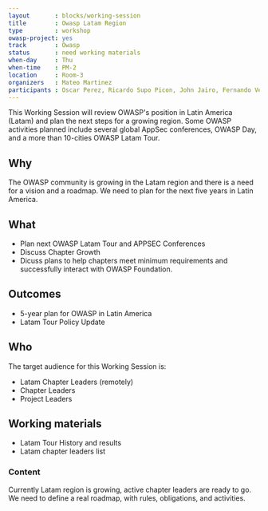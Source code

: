 ```yaml
---
layout       : blocks/working-session
title        : Owasp Latam Region
type         : workshop
owasp-project: yes
track        : Owasp
status       : need working materials 
when-day     : Thu
when-time    : PM-2
location     : Room-3
organizers   : Mateo Martinez
participants : Oscar Perez, Ricardo Supo Picon, John Jairo, Fernando Vela, Pablo, Gaston Toth, John Vargas
---
```


This Working Session will review OWASP's position in Latin America (Latam) and plan the next steps for a growing region. Some OWASP activities planned include several global AppSec conferences, OWASP Day, and a more than 10-cities OWASP Latam Tour.

## Why

The OWASP community is growing in the Latam region and there is a need for a vision and a roadmap. We need to plan for the next five years in Latin America. 

## What

- Plan next OWASP Latam Tour and APPSEC Conferences
- Discuss Chapter Growth
- Dicuss plans to help chapters meet minimum requirements and successfully interact with OWASP Foundation. 

## Outcomes

- 5-year plan for OWASP in Latin America
- Latam Tour Policy Update

## Who

The target audience for this Working Session is:

- Latam Chapter Leaders (remotely)
- Chapter Leaders
- Project Leaders

## Working materials

- Latam Tour History and results
- Latam chapter leaders list

### Content

Currently Latam region is growing, active chapter leaders are ready to go. We need to define a real roadmap, with rules, obligations, and activities.
